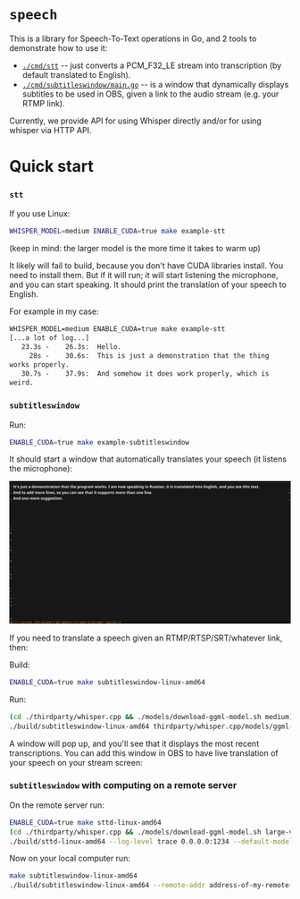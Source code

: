 # `speech`

This is a library for Speech-To-Text operations in Go, and 2 tools to demonstrate how to use it:
* [`./cmd/stt`](./cmd/stt/main.go) -- just converts a PCM_F32_LE stream into transcription (by default translated to English).
* [`./cmd/subtitleswindow/main.go`](./cmd/subtitleswindow/main.go) -- is a window that dynamically displays subtitles to be used in OBS, given a link to the audio stream (e.g. your RTMP link).

Currently, we provide API for using Whisper directly and/or for using whisper via HTTP API.

# Quick start

### `stt`

If you use Linux:
```sh
WHISPER_MODEL=medium ENABLE_CUDA=true make example-stt
```
(keep in mind: the larger model is the more time it takes to warm up)

It likely will fail to build, because you don't have CUDA libraries install. You need to install them. But if it will run; it will start listening the microphone, and you can start speaking. It should print the translation of your speech to English.

For example in my case:
```
WHISPER_MODEL=medium ENABLE_CUDA=true make example-stt
[...a lot of log...]
   23.3s -    26.3s:  Hello.
     28s -    30.6s:  This is just a demonstration that the thing works properly.
   30.7s -    37.9s:  And somehow it does work properly, which is weird.
```

### `subtitleswindow`

Run:
```sh
ENABLE_CUDA=true make example-subtitleswindow
```
It should start a window that automatically translates your speech (it listens the microphone):

![Subtitles Window screenshot](./doc/subtitles_window_screenshot_0.png "Subtitles Window screenshot")


If you need to translate a speech given an RTMP/RTSP/SRT/whatever link, then:

Build:
```sh
ENABLE_CUDA=true make subtitleswindow-linux-amd64
```

Run:
```sh
(cd ./thirdparty/whisper.cpp && ./models/download-ggml-model.sh medium)
./build/subtitleswindow-linux-amd64 thirdparty/whisper.cpp/models/ggml-medium.bin rtmp://my.server:1935/myapp/mystream/
```

A window will pop up, and you'll see that it displays the most recent transcriptions. You can add this window in OBS to have live translation of your speech on your stream screen:

### `subtitleswindow` with computing on a remote server

On the remote server run:
```sh
ENABLE_CUDA=true make sttd-linux-amd64
(cd ./thirdparty/whisper.cpp && ./models/download-ggml-model.sh large-v3)
./build/sttd-linux-amd64 --log-level trace 0.0.0.0:1234 --default-model-file thirdparty/whisper.cpp/models/ggml-large-v3.bin
```

Now on your local computer run:
```sh
make subtitleswindow-linux-amd64
./build/subtitleswindow-linux-amd64 --remote-addr address-of-my-remote-server:1234 --translate=true ''
```

